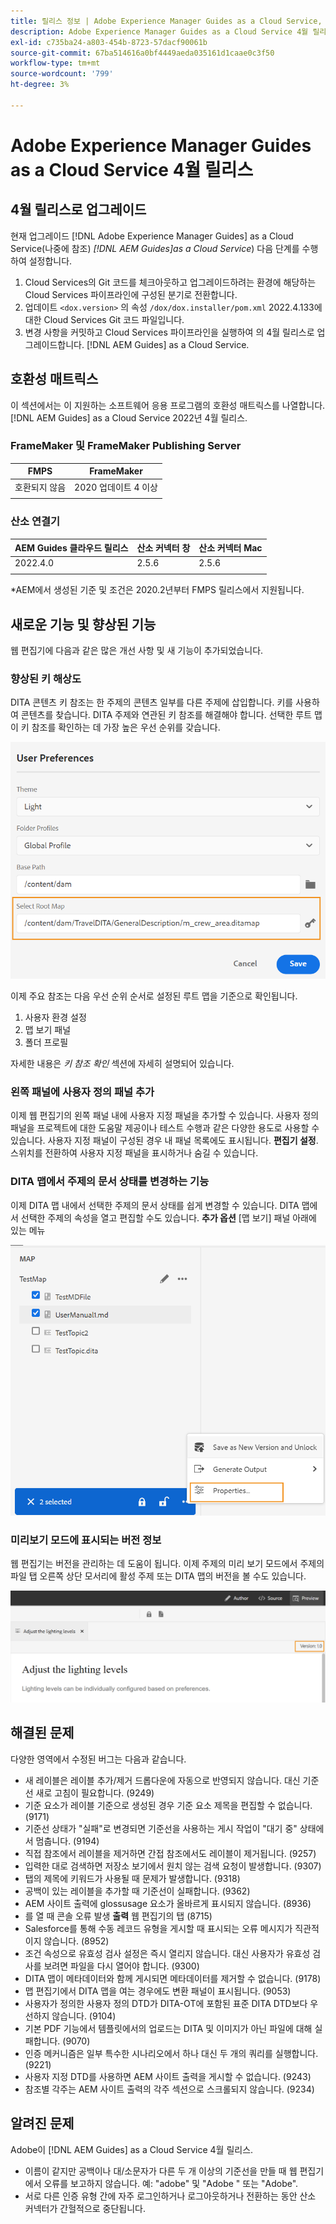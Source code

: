 ```yaml
---
title: 릴리스 정보 | Adobe Experience Manager Guides as a Cloud Service, 2022년 4월 릴리스
description: Adobe Experience Manager Guides as a Cloud Service 4월 릴리스
exl-id: c735ba24-a803-454b-8723-57dacf90061b
source-git-commit: 67ba514616a0bf4449aeda035161d1caae0c3f50
workflow-type: tm+mt
source-wordcount: '799'
ht-degree: 3%

---
```


# Adobe Experience Manager Guides as a Cloud Service 4월 릴리스

## 4월 릴리스로 업그레이드

현재 업그레이드 [!DNL Adobe Experience Manager Guides] as a Cloud Service(나중에 참조) *[!DNL AEM Guides]as a Cloud Service*) 다음 단계를 수행하여 설정합니다.
1. Cloud Services의 Git 코드를 체크아웃하고 업그레이드하려는 환경에 해당하는 Cloud Services 파이프라인에 구성된 분기로 전환합니다.
1. 업데이트 `<dox.version>` 의 속성 `/dox/dox.installer/pom.xml` 2022.4.133에 대한 Cloud Services Git 코드 파일입니다.
1. 변경 사항을 커밋하고 Cloud Services 파이프라인을 실행하여 의 4월 릴리스로 업그레이드합니다. [!DNL AEM Guides] as a Cloud Service.

## 호환성 매트릭스

이 섹션에서는 이 지원하는 소프트웨어 응용 프로그램의 호환성 매트릭스를 나열합니다. [!DNL AEM Guides] as a Cloud Service 2022년 4월 릴리스.

### FrameMaker 및 FrameMaker Publishing Server

| FMPS | FrameMaker |
| --- | --- |
| 호환되지 않음 | 2020 업데이트 4 이상 |
|  |  |


### 산소 연결기

| AEM Guides 클라우드 릴리스 | 산소 커넥터 창 | 산소 커넥터 Mac |
| --- | --- | --- |
| 2022.4.0 | 2.5.6 | 2.5.6 |
|  |  |  |

*AEM에서 생성된 기준 및 조건은 2020.2년부터 FMPS 릴리스에서 지원됩니다.

## 새로운 기능 및 향상된 기능

웹 편집기에 다음과 같은 많은 개선 사항 및 새 기능이 추가되었습니다.

### 향상된 키 해상도

DITA 콘텐츠 키 참조는 한 주제의 콘텐츠 일부를 다른 주제에 삽입합니다. 키를 사용하여 콘텐츠를 찾습니다. DITA 주제와 연관된 키 참조를 해결해야 합니다. 선택한 루트 맵이 키 참조를 확인하는 데 가장 높은 우선 순위를 갖습니다.

![사용자 환경 설정 대화 상자](assets/user-preferences.png)

이제 주요 참조는 다음 우선 순위 순서로 설정된 루트 맵을 기준으로 확인됩니다.

1. 사용자 환경 설정
1. 맵 보기 패널
1. 폴더 프로필

자세한 내용은 *키 참조 확인* 섹션에 자세히 설명되어 있습니다.

### 왼쪽 패널에 사용자 정의 패널 추가

이제 웹 편집기의 왼쪽 패널 내에 사용자 지정 패널을 추가할 수 있습니다. 사용자 정의 패널을 프로젝트에 대한 도움말 제공이나 테스트 수행과 같은 다양한 용도로 사용할 수 있습니다. 사용자 지정 패널이 구성된 경우 내 패널 목록에도 표시됩니다. **편집기 설정**. 스위치를 전환하여 사용자 지정 패널을 표시하거나 숨길 수 있습니다.

### DITA 맵에서 주제의 문서 상태를 변경하는 기능

이제 DITA 맵 내에서 선택한 주제의 문서 상태를 쉽게 변경할 수 있습니다. DITA 맵에서 선택한 주제의 속성을 열고 편집할 수도 있습니다. **추가 옵션** [맵 보기] 패널 아래에 있는 메뉴

![선택한 항목 속성](assets/map-view-properties.png)

### 미리보기 모드에 표시되는 버전 정보

웹 편집기는 버전을 관리하는 데 도움이 됩니다. 이제 주제의 미리 보기 모드에서 주제의 파일 탭 오른쪽 상단 모서리에 활성 주제 또는 DITA 맵의 버전을 볼 수도 있습니다.

![버전 미리 보기](assets/preview-version.png)

## 해결된 문제

다양한 영역에서 수정된 버그는 다음과 같습니다.

* 새 레이블은 레이블 추가/제거 드롭다운에 자동으로 반영되지 않습니다. 대신 기준선 새로 고침이 필요합니다. (9249)
* 기준 요소가 레이블 기준으로 생성된 경우 기준 요소 제목을 편집할 수 없습니다. (9171)
* 기준선 상태가 &quot;실패&quot;로 변경되면 기준선을 사용하는 게시 작업이 &quot;대기 중&quot; 상태에서 멈춥니다. (9194)
* 직접 참조에서 레이블을 제거하면 간접 참조에서도 레이블이 제거됩니다. (9257)
* 입력한 대로 검색하면 저장소 보기에서 원치 않는 검색 요청이 발생합니다. (9307)
* 탭의 제목에 키워드가 사용될 때 문제가 발생합니다. (9318)
* 공백이 있는 레이블을 추가할 때 기준선이 실패합니다. (9362)
* AEM 사이트 출력에 glossusage 요소가 올바르게 표시되지 않습니다. (8936)
* 를 열 때 콘솔 오류 발생 **출력** 웹 편집기의 탭 (8715)
* Salesforce를 통해 수동 레코드 유형을 게시할 때 표시되는 오류 메시지가 직관적이지 않습니다. (8952)
* 조건 속성으로 유효성 검사 설정은 즉시 열리지 않습니다. 대신 사용자가 유효성 검사를 보려면 파일을 다시 열어야 합니다. (9300)
* DITA 맵이 메타데이터와 함께 게시되면 메타데이터를 제거할 수 없습니다.  (9178)
* 맵 편집기에서 DITA 맵을 여는 경우에도 변환 패널이 표시됩니다. (9053)
* 사용자가 정의한 사용자 정의 DTD가 DITA-OT에 포함된 표준 DITA DTD보다 우선하지 않습니다. (9104)
* 기본 PDF 기능에서 템플릿에서의 업로드는 DITA 및 이미지가 아닌 파일에 대해 실패합니다. (9070)
* 인증 메커니즘은 일부 특수한 시나리오에서 하나 대신 두 개의 쿼리를 실행합니다. (9221)
* 사용자 지정 DTD를 사용하면 AEM 사이트 출력을 게시할 수 없습니다. (9243)
* 참조별 각주는 AEM 사이트 출력의 각주 섹션으로 스크롤되지 않습니다. (9234)

## 알려진 문제

Adobe이 [!DNL AEM Guides] as a Cloud Service 4월 릴리스.

* 이름이 같지만 공백이나 대/소문자가 다른 두 개 이상의 기준선을 만들 때 웹 편집기에서 오류를 보고하지 않습니다. 예: &quot;adobe&quot; 및 &quot;Adobe &quot; 또는 &quot;Adobe&quot;.
* 서로 다른 인증 유형 간에 자주 로그인하거나 로그아웃하거나 전환하는 동안 산소 커넥터가 간헐적으로 중단됩니다.
